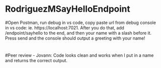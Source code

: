 # RodriguezMSayHelloEndpoint
#Open Postman, run debug in vs code, copy paste url from debug console in vs code: ie. https://localhost:7021. After you do that, add /endpoint/sayhello to the end, and then your name with a slash before it. Press send and the console should output a greeting with your name!
#
#Peer review - Jovann: Code looks clean and works when I put in a name and returns the correct output.
